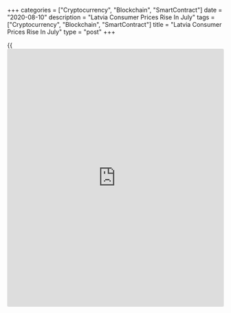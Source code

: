 +++
categories = ["Cryptocurrency", "Blockchain", "SmartContract"]
date = "2020-08-10"
description = "Latvia Consumer Prices Rise In July"
tags = ["Cryptocurrency", "Blockchain", "SmartContract"]
title = "Latvia Consumer Prices Rise In July"
type = "post"
+++

{{<iframe id="large-banner" src="https://www.bounty.group/#slide=27.0" width="100%" height="600" scrolling="no" style="border: 0px solid rgb(216, 221, 230); border-radius: 3px;">}}

Latvia's consumer prices rose for the first time in four months in July,
figures from the Central Statistical Bureau showed on Monday.

Consumer prices increased 0.5 percent year-on-year in July, after a 0.7
percent fall in June.

Prices of goods remained unchanged annually in July and that of services
increased 1.6 percent.

The annual growth was driven by the rise in prices of food and non-
alcohol beverages, recreation and culture, [health][1] care, and
restaurants and hotel services.

Health care costs grew 3.0 percent in July. Prices for food, and
restaurants, hotels rose by 2.8 percent, each.

On a monthly basis, consumer prices rose 0.2 percent in July.

For comments and feedback [contact](https://www.playgroundfx.com/contact/): editorial@rtt[news](https://www.letsplayfx.com/blog/forex-news-website/).com

[Economic News][2]

 **What parts of the world are seeing the best (and worst) economic
performances lately? Click[here][3] to check out our [Econ Scorecard][3]
and find out! See up-to-the-moment [ranking](https://www.playgroundfx.com/blog/crypto-exchange-ranking/)s for the best and worst
performers in [GDP][4], [unemployment rate][5], [inflation][6] and much
more.**

   1. www.rtt[news](https://www.letsplayfx.com/blog/forex-news-website/).com/Content/Health.aspx
   2. www.rtt[news](https://www.letsplayfx.com/blog/forex-news-website/).com/Content/EconomicNews.aspx
   3. www.rtt[news](https://www.letsplayfx.com/blog/forex-news-website/).com/economic-scorecard/world-rank/industrial-production/highest-performance.aspx
   4. www.rtt[news](https://www.letsplayfx.com/blog/forex-news-website/).com/economic-scorecard/world-rank/GDP/highest-performance.aspx
   5. www.rtt[news](https://www.letsplayfx.com/blog/forex-news-website/).com/economic-scorecard/world-rank/unemployment-rate/lowest-performance.aspx
   6. www.rtt[news](https://www.letsplayfx.com/blog/forex-news-website/).com/economic-scorecard/world-rank/CPI/highest-performance.aspx